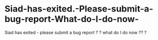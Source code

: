 # Siad-has-exited.-Please-submit-a-bug-report-What-do-I-do-now-
Siad has exited - please submit a bug report ? ?  what do I do now ?? ? 
